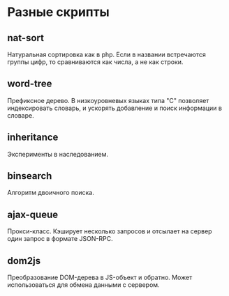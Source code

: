 Разные скрипты
==============

nat-sort
--------
Натуральная сортировка как в php. 
Если в названии встречаются группы цифр, то сравниваются как числа, а не как строки.

word-tree
---------
Префиксное дерево.
В низкоуровневых языках типа "C" позволяет индексировать словарь, и ускорять добавление
и поиск информации в словаре.

inheritance
-----------
Эксперименты в наследованием.

binsearch
---------
Алгоритм двоичного поиска.

ajax-queue
----------
Прокси-класс. Кэширует несколько запросов и отсылает на сервер один запрос в формате JSON-RPC.  

dom2js
------
Преобразование DOM-дерева в JS-объект и обратно. Может использоваться для обмена данными с сервером.